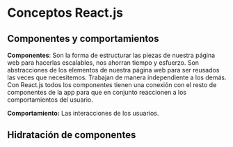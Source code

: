 # Conceptos React.js

## Componentes y comportamientos

**Componentes**: Son la forma de estructurar las piezas de nuestra página web para hacerlas escalables, nos ahorran tiempo y esfuerzo. Son abstracciones de los elementos de nuestra página web para ser reusados las veces que necesitemos. Trabajan de manera independiente a los demás. Con React.js todos los componentes tienen una conexión con el resto de componentes de la app para que en conjunto reaccionen a los comportamientos del usuario.

**Comportamiento:** Las interacciones de los usuarios.

## Hidratación de componentes

